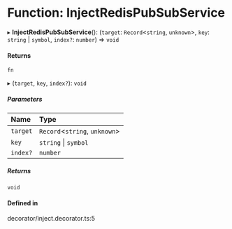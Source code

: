 # Function: InjectRedisPubSubService

▸ **InjectRedisPubSubService**(): (`target`: `Record`<`string`, `unknown`\>, `key`: `string` \| `symbol`, `index?`: `number`) => `void`

#### Returns

`fn`

▸ (`target`, `key`, `index?`): `void`

##### Parameters

| Name     | Type                           |
| :------- | :----------------------------- |
| `target` | `Record`<`string`, `unknown`\> |
| `key`    | `string` \| `symbol`           |
| `index?` | `number`                       |

##### Returns

`void`

#### Defined in

decorator/inject.decorator.ts:5
